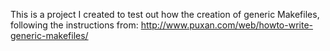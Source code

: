 This is a project I created to test out how the creation of generic 
Makefiles, following the instructions from:
http://www.puxan.com/web/howto-write-generic-makefiles/
